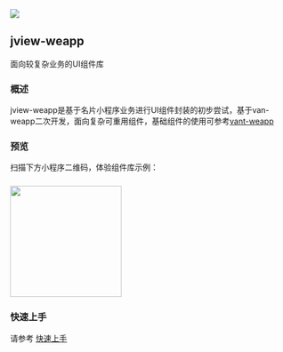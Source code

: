 <div class="van-doc-intro">
  <img class="van-doc-intro__logo" src="https://media.bestjlb.com/v2jlboss4530891a9add14a2fb1ddf906b7fe37215520368672058432.png">
  <h2>jview-weapp</h2>
  <p>面向较复杂业务的UI组件库</p>
</div>

### 概述

jview-weapp是基于名片小程序业务进行UI组件封装的初步尝试，基于van-weapp二次开发，面向复杂可重用组件，基础组件的使用可参考[vant-weapp](https://youzan.github.io/vant-weapp/#/intro)

### 预览

扫描下方小程序二维码，体验组件库示例：

<img src="https://media.bestjlb.com/v2jlboss7f041115a20c5284fbeafe063ffce17315520370052162796.jpeg" width="200" height="200" style="margin-top: 10px;" >

### 快速上手

请参考 [快速上手](#/quickstart)
